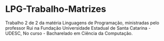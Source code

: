 # LPG-Trabalho-Matrizes
Trabalho 2 de 2 da matéria Linguagens de Programação, ministradas pelo professor Rui na Fundação Universidade Estadual de Santa Catarina - UDESC, No curso - Bacharelado em Ciência da Computação.

